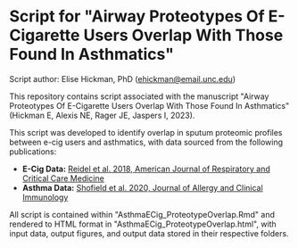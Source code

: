 # Script for "Airway Proteotypes Of E-Cigarette Users Overlap With Those Found In Asthmatics"

Script author: Elise Hickman, PhD (ehickman@email.unc.edu)

This repository contains script associated with the manuscript "Airway Proteotypes Of E-Cigarette Users Overlap With Those Found In Asthmatics" (Hickman E, Alexis NE, Rager JE, Jaspers I, 2023).

This script was developed to identify overlap in sputum proteomic profiles between e-cig users and asthmatics, with data sourced from the following publications:

+ **E-Cig Data:** [Reidel et al. 2018, American Journal of Respiratory and Critical Care Medicine](https://www.atsjournals.org/doi/full/10.1164/rccm.201708-1590OC)
+ **Asthma Data:** [Shofield et al. 2020, Journal of Allergy and Clinical Immunology](https://www.sciencedirect.com/science/article/pii/S0091674919304154)

All script is contained within "AsthmaECig_ProteotypeOverlap.Rmd" and rendered to HTML format in "AsthmaECig_ProteotypeOverlap.html", with input data, output figures, and output data stored in their respective folders. 

